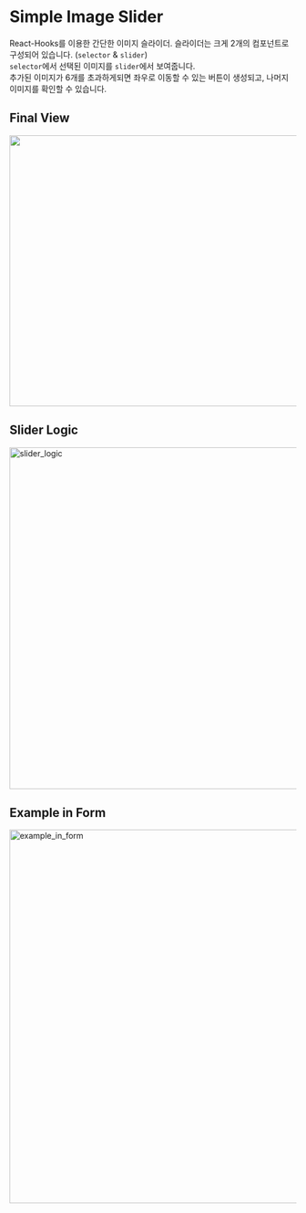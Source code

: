 # Simple Image Slider

React-Hooks를 이용한 간단한 이미지 슬라이더.
슬라이더는 크게 2개의 컴포넌트로 구성되어 있습니다. (`selector` & `slider`) <br/>
`selector`에서 선택된 이미지를 `slider`에서 보여줍니다. <br/>
추가된 이미지가 6개를 초과하게되면 좌우로 이동할 수 있는 버튼이 생성되고, 나머지 이미지를 확인할 수 있습니다.

## Final View

<img src="https://user-images.githubusercontent.com/44981120/103457412-876a4100-4d42-11eb-807a-b0a03ba5f60a.gif" width="960" height="475"/>

## Slider Logic

<img width="599" alt="slider_logic" src="https://user-images.githubusercontent.com/44981120/103457549-a6b59e00-4d43-11eb-8072-9f21435307f4.png">

## Example in Form

<img width="655" alt="example_in_form" src="https://user-images.githubusercontent.com/44981120/103457520-69e9a700-4d43-11eb-82ac-38c396a07a75.png">

